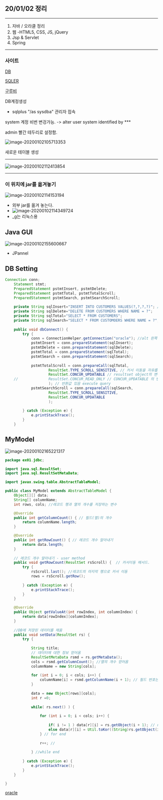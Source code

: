 ## 20/01/02 정리

---

1. 자바 / 오라클 정리
2. 웹 -HTML5, CSS, JS, jQuery
3. Jsp & Servlet 
4. Spring

---

### 사이트

[DB](http://www.dbguide.net/)

[SQLER](http://www.sqler.com/)

[구루비](http://www.gurubee.net/)



DB계정생성

* sqlplus "/as sysdba" 관리자 접속

system 계정 비번 변겅가능. -> alter user system identified by ***



admin 빨간 테두리로 설정함.

![image-20200102105713353](200102.assets/image-20200102105713353.png)



새로운 테이블 생성

---

![image-20200102112413854](200102.assets/image-20200102112413854.png)

---

### 이 위치에 jar를 옮겨놓기

![image-20200102114153194](200102.assets/image-20200102114153194.png)

* 외부 jar를 옮겨 놓는다.
* ![image-20200102114349724](200102.assets/image-20200102114349724.png)
* _g는 리눅스용

## Java GUI

![image-20200102155600667](200102.assets/image-20200102155600667.png)

* JPannel



## DB Setting

```java
Connection conn;
	Statement stmt;
	PreparedStatement pstmtInsert, pstmtDelete;
	PreparedStatement pstmtTotal, pstmtTotalScroll;
	PreparedStatement pstmtSearch, pstmtSearchScroll;
	
	private String sqlInsert="INSERT INTO CUSTOMERS VALUES(?,?,?,?)"; //ctrl + shift + x 대문자 변경.
	private String sqlDelete="DELETE FROM CUSTOMERS WHERE NAME = ?";
	private String sqlTotal="SELECT * FROM CUSTOMERS";
	private String sqlSearch="SELECT * FROM CUSTOMOERS WHERE NAME = ?";
	
	public void dbConnect() {
		try {
			conn = ConnectionHelper.getConnection("oracle"); //alt 왼쪽 방향키 -> ctrl클릭 복귀.
			pstmtInsert = conn.prepareStatement(sqlInsert);
			pstmtDelete = conn.prepareStatement(sqlDelete);
			pstmtTotal = conn.prepareStatement(sqlTotal);
			pstmtSearch = conn.prepareStatement(sqlSearch);
			
			pstmtTotalScroll = conn.prepareCall(sqlTotal,
					ResultSet.TYPE_SCROLL_SENSITIVE, // 커서 이동을 자유롭게하고 업데이트 내용을 반영한다.
					ResultSet.CONCUR_UPDATABLE // resultset object의 변경이 가능.
	//				ResultSet.CONCUR_READ_ONLY // CONCUR_UPDATABLE 의 반대.
					); // 반환값 있음 execute query
			pstmtSearchScroll = conn.prepareCall(sqlSearch,
					ResultSet.TYPE_SCROLL_SENSITIVE,
					ResultSet.CONCUR_UPDATABLE
					);
			
		} catch (Exception e) {
			e.printStackTrace();
		}
	}
```

## MyModel

![image-20200102165221317](200102.assets/image-20200102165221317.png)

```java
package ex01.jdbc;

import java.sql.ResultSet;
import java.sql.ResultSetMetaData;

import javax.swing.table.AbstractTableModel;

public class MyModel extends AbstractTableModel {
	Object[][] data;
	String[] columnName;
	int rows, cols; //레코드 행과 열의 개수를 저장하는 변수

	@Override
	public int getColumnCount() { // 필드(열)의 개수
		return columnName.length;
	}

	@Override
	public int getRowCount() { // 레코드 개수 알아내기
		return data.length;
	}
	
	// 레코드 개수 알아내기 - user method
	public void getRowCount(ResultSet rsScroll) {  // 커서이동 메서드.
		try {
			rsScroll.last(); //레코드의 마지막 행으로 커서 이동
			rows = rsScroll.getRow();
			
		} catch (Exception e) {
			e.printStackTrace();
		}
	}

	@Override
	public Object getValueAt(int rowIndex, int columnIndex) {
		return data[rowIndex][columnIndex];
	}
	
	//DB에 저장된 데이터를 채움
	public void setData(ResultSet rs) {
		try {
			
			String title;
			// 데이터에 대한 정보 얻어옴
			ResultSetMetaData rsmd = rs.getMetaData(); 
			cols = rsmd.getColumnCount(); //열의 개수 얻어옴
			columnName = new String[cols];
			
			for (int i = 0; i < cols; i++) {
				columnName[i] = rsmd.getColumnName(i + 1); // 필드 번호는 1부터 시작함.
			}
			
			data = new Object[rows][cols];
			int r =0;
			
			while( rs.next() ) {
				
				for (int i = 0; i < cols; i++) {
					
					if( i != 1 ) data[r][i] = rs.getObject(i + 1); // number type
					else data[r][i] = Util.toKor((String)rs.getObject(i + 1)); // varchar2 type <-- 한글깨짐처리 
				} // for end
				
				r++; // 
				
			} //while end
			
		} catch (Exception e) {
			e.printStackTrace();
		}
	}

}
```



[oracle](https://docs.oracle.com/javase/8/docs/api/)

